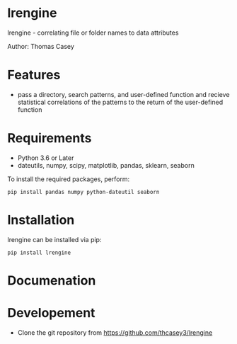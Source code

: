 # lrengine
 lrengine - correlating file or folder names to data attributes

Author:
Thomas Casey

# Features

  - pass a directory, search patterns, and user-defined function and recieve statistical correlations of the patterns to the return of the user-defined function

# Requirements

  - Python 3.6 or Later
  - dateutils, numpy, scipy, matplotlib, pandas, sklearn, seaborn

To install the required packages, perform:
```console
pip install pandas numpy python-dateutil seaborn
```

# Installation

lrengine can be installed via pip:

```console
pip install lrengine
```

# Documenation


# Developement 

  - Clone the git repository from https://github.com/thcasey3/lrengine

